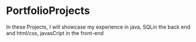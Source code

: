 # PortfolioProjects
In these Projects, I will showcase my experience in java, SQLin the back end and html/css, javasCript in the front-end
